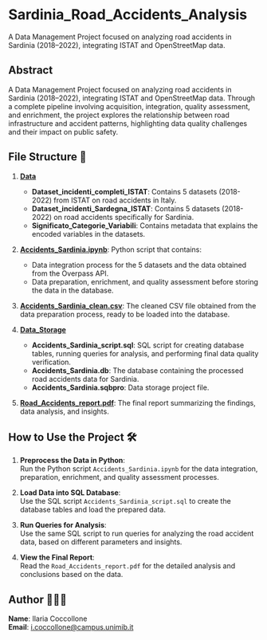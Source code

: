 # Sardinia_Road_Accidents_Analysis
A Data Management Project focused on analyzing road accidents in Sardinia (2018–2022), integrating ISTAT and OpenStreetMap data.

## Abstract
A Data Management Project focused on analyzing road accidents in Sardinia (2018–2022), integrating ISTAT and OpenStreetMap data. Through a complete pipeline involving acquisition, integration, quality assessment, and enrichment, the project explores the relationship between road infrastructure and accident patterns, highlighting data quality challenges and their impact on public safety.

## File Structure 📁

1. **[Data](./Data)**  
   - **Dataset_incidenti_completi_ISTAT**: Contains 5 datasets (2018-2022) from ISTAT on road accidents in Italy.
   - **Dataset_incidenti_Sardegna_ISTAT**: Contains 5 datasets (2018-2022) on road accidents specifically for Sardinia.
   - **Significato_Categorie_Variabili**: Contains metadata that explains the encoded variables in the datasets.

2. **[Accidents_Sardinia.ipynb](./Accidents_Sardinia.ipynb)**: Python script that contains:
   - Data integration process for the 5 datasets and the data obtained from the Overpass API.
   - Data preparation, enrichment, and quality assessment before storing the data in the database.

3. **[Accidents_Sardinia_clean.csv](./Accidents_Sardinia_clean.csv)**: The cleaned CSV file obtained from the data preparation process, ready to be loaded into the database.

4. **[Data_Storage](./Data_Storage)**  
   - **Accidents_Sardinia_script.sql**: SQL script for creating database tables, running queries for analysis, and performing final data quality verification.
   - **Accidents_Sardinia.db**: The database containing the processed road accidents data for Sardinia.
   - **Accidents_Sardinia.sqbpro**: Data storage project file.

5. **[Road_Accidents_report.pdf](./Road_Accidents_report.pdf)**: The final report summarizing the findings, data analysis, and insights.

## How to Use the Project 🛠️

1. **Preprocess the Data in Python**:  
   Run the Python script `Accidents_Sardinia.ipynb` for the data integration, preparation, enrichment, and quality assessment processes.
   
2. **Load Data into SQL Database**:  
   Use the SQL script `Accidents_Sardinia_script.sql` to create the database tables and load the prepared data.

3. **Run Queries for Analysis**:  
   Use the same SQL script to run queries for analyzing the road accident data, based on different parameters and insights.

4. **View the Final Report**:  
   Read the `Road_Accidents_report.pdf` for the detailed analysis and conclusions based on the data.

## Author 👩🏻‍💻

**Name**: Ilaria Coccollone  
**Email**: i.coccollone@campus.unimib.it

